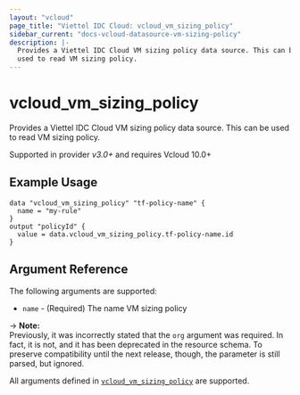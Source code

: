 ```yaml
---
layout: "vcloud"
page_title: "Viettel IDC Cloud: vcloud_vm_sizing_policy"
sidebar_current: "docs-vcloud-datasource-vm-sizing-policy"
description: |-
  Provides a Viettel IDC Cloud VM sizing policy data source. This can be
  used to read VM sizing policy.
---
```


# vcloud\_vm\_sizing\_policy

Provides a Viettel IDC Cloud VM sizing policy data source. This can be
used to read VM sizing policy.

Supported in provider *v3.0+* and requires Vcloud 10.0+

## Example Usage

```hcl
data "vcloud_vm_sizing_policy" "tf-policy-name" {
  name = "my-rule"
}
output "policyId" {
  value = data.vcloud_vm_sizing_policy.tf-policy-name.id
}
```
## Argument Reference

The following arguments are supported:

* `name` - (Required) The name VM sizing policy

-> **Note:**  
Previously, it was incorrectly stated that the `org` argument was required. In fact, it is not, and it has been deprecated in the resource schema.
To preserve compatibility until the next release, though, the parameter is still parsed, but ignored.

All arguments defined in [`vcloud_vm_sizing_policy`](/providers/terraform-viettelidc/vcloud/latest/docs/resources/vm_sizing_policy#argument-reference) are supported.

